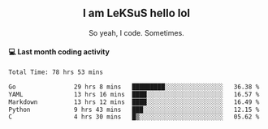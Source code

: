 <h2 align="center">I am LeKSuS hello lol</h2>
<p align="center">So yeah, I code. Sometimes.</p>

#### :computer: Last month coding activity
<!--START_SECTION:waka-->

```txt
Total Time: 78 hrs 53 mins

Go                29 hrs 8 mins   █████████░░░░░░░░░░░░░░░░   36.38 %
YAML              13 hrs 16 mins  ████░░░░░░░░░░░░░░░░░░░░░   16.57 %
Markdown          13 hrs 12 mins  ████░░░░░░░░░░░░░░░░░░░░░   16.49 %
Python            9 hrs 43 mins   ███░░░░░░░░░░░░░░░░░░░░░░   12.15 %
C                 4 hrs 30 mins   █▒░░░░░░░░░░░░░░░░░░░░░░░   05.62 %
```

<!--END_SECTION:waka-->
